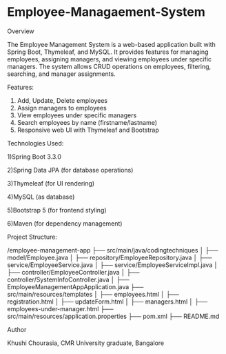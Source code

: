 # Employee-Managaement-System

Overview

The Employee Management System is a web-based application built with Spring Boot, Thymeleaf, and MySQL. It provides features for managing employees, assigning managers, and viewing employees under specific managers. The system allows CRUD operations on employees, filtering, searching, and manager assignments.

Features:

1) Add, Update, Delete employees
2) Assign managers to employees
3) View employees under specific managers
4) Search employees by name (firstname/lastname)
5) Responsive web UI with Thymeleaf and Bootstrap

Technologies Used:

1)Spring Boot 3.3.0

2)Spring Data JPA (for database operations)

3)Thymeleaf (for UI rendering)

4)MySQL (as database)

5)Bootstrap 5 (for frontend styling)

6)Maven (for dependency management)

Project Structure:

/employee-management-app
├── src/main/java/codingtechniques
│   ├── model/Employee.java
│   ├── repository/EmployeeRepository.java
│   ├── service/EmployeeService.java
│   ├── service/EmployeeServiceImpl.java
│   ├── controller/EmployeeController.java
│   ├── controller/SystemInfoController.java
│   ├── EmployeeManagementAppApplication.java
├── src/main/resources/templates
│   ├── employees.html
│   ├── registration.html
│   ├── updateForm.html
│   ├── managers.html
│   ├── employees-under-manager.html
├── src/main/resources/application.properties
├── pom.xml
├── README.md

Author

Khushi Chourasia, CMR University graduate, Bangalore
